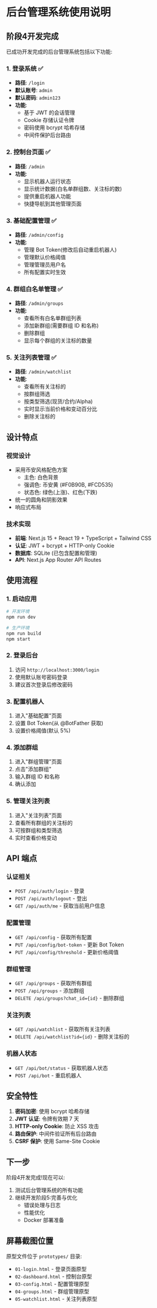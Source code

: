 # 后台管理系统使用说明

## 阶段4开发完成

已成功开发完成的后台管理系统包括以下功能:

### 1. 登录系统 ✅
- **路径**: `/login`
- **默认账号**: `admin`
- **默认密码**: `admin123`
- **功能**:
  - 基于 JWT 的会话管理
  - Cookie 存储认证令牌
  - 密码使用 bcrypt 哈希存储
  - 中间件保护后台路由

### 2. 控制台页面 ✅
- **路径**: `/admin`
- **功能**:
  - 显示机器人运行状态
  - 显示统计数据(白名单群组数、关注标的数)
  - 提供重启机器人功能
  - 快捷导航到其他管理页面

### 3. 基础配置管理 ✅
- **路径**: `/admin/config`
- **功能**:
  - 管理 Bot Token(修改后自动重启机器人)
  - 管理默认价格阈值
  - 管理管理员用户名
  - 所有配置实时生效

### 4. 群组白名单管理 ✅
- **路径**: `/admin/groups`
- **功能**:
  - 查看所有白名单群组列表
  - 添加新群组(需要群组 ID 和名称)
  - 删除群组
  - 显示每个群组的关注标的数量

### 5. 关注列表管理 ✅
- **路径**: `/admin/watchlist`
- **功能**:
  - 查看所有关注标的
  - 按群组筛选
  - 按类型筛选(现货/合约/Alpha)
  - 实时显示当前价格和变动百分比
  - 删除关注标的

## 设计特点

### 视觉设计
- 采用币安风格配色方案
  - 主色: 白色背景
  - 强调色: 币安黄 (#F0B90B, #FCD535)
  - 状态色: 绿色(上涨)、红色(下跌)
- 统一的圆角和阴影效果
- 响应式布局

### 技术实现
- **前端**: Next.js 15 + React 19 + TypeScript + Tailwind CSS
- **认证**: JWT + bcrypt + HTTP-only Cookie
- **数据库**: SQLite (已包含配置和管理)
- **API**: Next.js App Router API Routes

## 使用流程

### 1. 启动应用
```bash
# 开发环境
npm run dev

# 生产环境
npm run build
npm start
```

### 2. 登录后台
1. 访问 `http://localhost:3000/login`
2. 使用默认账号密码登录
3. 建议首次登录后修改密码

### 3. 配置机器人
1. 进入"基础配置"页面
2. 设置 Bot Token(从 @BotFather 获取)
3. 设置价格阈值(默认 5%)

### 4. 添加群组
1. 进入"群组管理"页面
2. 点击"添加群组"
3. 输入群组 ID 和名称
4. 确认添加

### 5. 管理关注列表
1. 进入"关注列表"页面
2. 查看所有群组的关注标的
3. 可按群组和类型筛选
4. 实时查看价格变动

## API 端点

### 认证相关
- `POST /api/auth/login` - 登录
- `POST /api/auth/logout` - 登出
- `GET /api/auth/me` - 获取当前用户信息

### 配置管理
- `GET /api/config` - 获取所有配置
- `PUT /api/config/bot-token` - 更新 Bot Token
- `PUT /api/config/threshold` - 更新价格阈值

### 群组管理
- `GET /api/groups` - 获取所有群组
- `POST /api/groups` - 添加群组
- `DELETE /api/groups?chat_id={id}` - 删除群组

### 关注列表
- `GET /api/watchlist` - 获取所有关注列表
- `DELETE /api/watchlist?id={id}` - 删除关注标的

### 机器人状态
- `GET /api/bot/status` - 获取机器人状态
- `POST /api/bot` - 重启机器人

## 安全特性

1. **密码加密**: 使用 bcrypt 哈希存储
2. **JWT 认证**: 令牌有效期 7 天
3. **HTTP-only Cookie**: 防止 XSS 攻击
4. **路由保护**: 中间件验证所有后台路由
5. **CSRF 保护**: 使用 Same-Site Cookie

## 下一步

阶段4开发完成!现在可以:

1. 测试后台管理系统的所有功能
2. 继续开发阶段5:完善与优化
   - 错误处理与日志
   - 性能优化
   - Docker 部署准备

## 屏幕截图位置

原型文件位于 `prototypes/` 目录:
- `01-login.html` - 登录页面原型
- `02-dashboard.html` - 控制台原型
- `03-config.html` - 配置管理原型
- `04-groups.html` - 群组管理原型
- `05-watchlist.html` - 关注列表原型